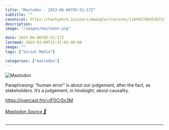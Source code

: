 ```yaml
---
title: "Mastodon - 2023-06-06T05:51:17Z"
subtitle: ""
canonical: https://hachyderm.io/users/mweagle/statuses/110495706452672029
description:
image: "/images/mastodon.png"

date: 2023-06-06T05:51:17Z
lastmod: 2024-03-09T15:47:03-08:00
image: ""
tags: ["Social Media"]

categories: ["mastodon"]
---
```

![Mastodon](/images/mastodon.png)

<p>Paraphrasing: “human error” is about our judgement, after the fact, as stakeholders. It’s a judgement, in hindsight, about causality. </p><p><a href="https://overcast.fm/+tF0CrSx3M" target="_blank" rel="nofollow noopener noreferrer" translate="no"><span class="invisible">https://</span><span class="">overcast.fm/+tF0CrSx3M</span><span class="invisible"></span></a></p>


###### [Mastodon Source 🐘](https://hachyderm.io/@mweagle/110495706452672029)

___
